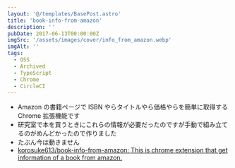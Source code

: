 ```yaml
---
layout: '@/templates/BasePost.astro'
title: 'book-info-from-amazon'
description: ''
pubDate: 2017-06-13T00:00:00Z
imgSrc: '/assets/images/cover/info_from_amazon.webp'
imgAlt: ''
tags:
  - OSS
  - Archived
  - TypeScript
  - Chrome
  - CircleCI
---
```


- Amazon の書籍ページで ISBN やらタイトルやら価格やらを簡単に取得する Chrome 拡張機能です
- 研究室で本を買うときにこれらの情報が必要だったのですが手動で組み立てるのがめんどかったので作りました
- たぶん今は動きません
- [korosuke613/book-info-from-amazon: This is chrome extension that get information of a book from amazon.](https://github.com/korosuke613/book-info-from-amazon)
